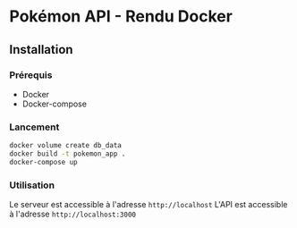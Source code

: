 # Pokémon API - Rendu Docker

## Installation
### Prérequis
- Docker
- Docker-compose
### Lancement
```bash
docker volume create db_data
docker build -t pokemon_app .
docker-compose up
```
### Utilisation
Le serveur est accessible à l'adresse `http://localhost`
L'API est accessible à l'adresse `http://localhost:3000`